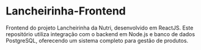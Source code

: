 # Lancheirinha-Frontend
Frontend do projeto Lancheirinha da Nutri, desenvolvido em ReactJS. Este repositório utiliza integração com o backend em Node.js e banco de dados PostgreSQL, oferecendo um sistema completo para gestão de produtos.
